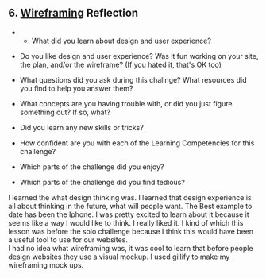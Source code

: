 ## 6. [Wireframing](6_wireframing/readme.md) Reflection

* * What did you learn about design and user experience? 
* Do you like design and user experience? Was it fun working on your site, the plan, and/or the wireframe? (If you hated it, that's OK too)

* What questions did you ask during this challnge? What resources did you find to help you answer them?  
* What concepts are you having trouble with, or did you just figure something out? If so, what?  
* Did you learn any new skills or tricks?
* How confident are you with each of the Learning Competencies for this challenge? 
* Which parts of the challenge did you enjoy?
* Which parts of the challenge did you find tedious?

<!-- Add your reflection here. Remove the comment markers -->

I learned the what design thinking was. I learned that design experience is all about thinking in the future, what will people want.  The Best example to date has been the Iphone.   I was pretty excited to learn about it because it seems like a way I would like to think.
I really liked it.  I kind of which this lesson was before the solo challenge because I think this would have been a useful tool to use for our websites.  
I had no idea what wireframing was, it was cool to learn that before people design websites they use a visual mockup. I used gillify to make my wireframing mock ups. 